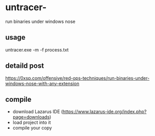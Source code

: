 # untracer-
run binaries under windows nose 

## usage 

untracer.exe -m -f process.txt 


## detaild post 

https://0xsp.com/offensive/red-ops-techniques/run-binaries-under-windows-nose-with-any-extension

## compile 
- download Lazarus IDE (https://www.lazarus-ide.org/index.php?page=downloads) 
- load project into it 
- compile your copy 
